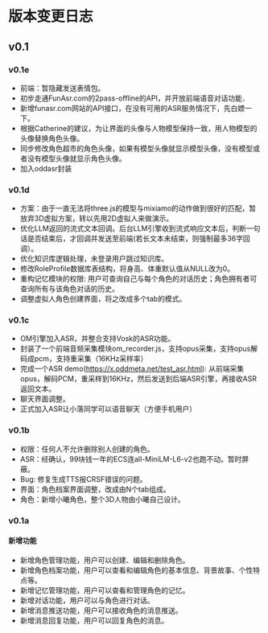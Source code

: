 # 版本变更日志

## v0.1

### v0.1e

- 前端：暂隐藏发送表情包。
- 初步走通FunAsr.com的2pass-offline的API，并开放前端语音对话功能．
- 新增funasr.com网站的API接口，在没有可用的ASR服务情况下，先白嫖一下。
- 根据Catherine的建议，为让界面的头像与人物模型保持一致，用人物模型的头像替换角色头像。
- 同步修改角色超市的角色头像，如果有模型头像就显示模型头像，没有模型或者没有模型头像就显示角色头像。
- 加入oddasr封装

### v0.1d
- 方案：由于一直无法将three.js的模型与mixiamo的动作做到很好的匹配，暂放弃3D虚拟方案，转以先用2D虚拟人来做演示。
- 优化LLM返回的流式文本回调。后台LLM引擎收到流式响应文本后，判断一句话是否结束后，才回调并发送至前端(若长文本未结束，则强制最多36字回调）。
- 优化知识库逻辑处理，未登录用户跳过知识库。
- 修改RoleProfile数据库表结构，将身高、体重默认值从NULL改为0。
- 重构记忆模块的权限: 用户可查询自己与每个角色的对话历史；角色拥有者可查询所有与该角色对话的历史。
- 调整虚拟人角色创建界面，将之改成多个tab的模式。


### v0.1c

- OM引擎加入ASR，并整合支持Vosk的ASR功能。
- 封装了一个前端音频采集模块om_recorder.js，支持opus采集，支持opus解码成pcm，支持重采集（16KHz采样率）
- 完成一个ASR demo(https://x.oddmeta.net/test_asr.html): 从前端采集opus，解码PCM，重采样到16KHz，然后发送到后端ASR引擎，再接收ASR返回文本。
- 聊天界面调整。
- 正式加入ASR让小落同学可以语音聊天（方便手机用户）

### v0.1b

- 权限：任何人不允许删除别人创建的角色。
- ASR：经确认，99块钱一年的ECS连all-MiniLM-L6-v2也跑不动。暂时屏蔽。
- Bug: 修复生成TTS报CRSF错误的问题。
- 界面：角色档案界面调整，改成由N个tab组成。
- 角色：新增小曦角色，整个3D人物由小曦自己设计。


### v0.1a
#### 新增功能
- 新增角色管理功能，用户可以创建、编辑和删除角色。
- 新增角色档案功能，用户可以查看和编辑角色的基本信息、背景故事、个性特点等。
- 新增记忆管理功能，用户可以查看和管理角色的记忆。
- 新增对话功能，用户可以与角色进行对话。
- 新增消息推送功能，用户可以接收角色的消息推送。
- 新增消息回复功能，用户可以回复角色的消息。

